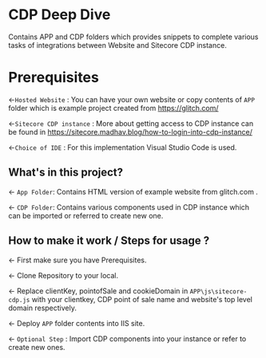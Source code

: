 # CDP Deep Dive 
Contains APP and CDP folders which provides snippets to complete various tasks of integrations between Website and Sitecore CDP instance.

# Prerequisites
←`Hosted Website` : You can have your own website or copy contents of `APP` folder which is example project created from https://glitch.com/ 

←`Sitecore CDP instance` : More about getting access to CDP instance can be found in https://sitecore.madhav.blog/how-to-login-into-cdp-instance/

←`Choice of IDE` : For this implementation Visual Studio Code is used.

## What's in this project?

← `App Folder`: Contains HTML version of example website from glitch.com .

← `CDP Folder`: Contains various components used in CDP instance which can be imported or referred to create new one.

## How to make it work / Steps for usage ?

← First make sure you have Prerequisites.

← Clone Repository to your local. 

← Replace clientKey, pointofSale and cookieDomain in `APP\js\sitecore-cdp.js` with your clientkey, CDP point of sale name and website's top level domain respectively.

← Deploy `APP` folder contents into IIS site.

← `Optional Step` : Import CDP components into your instance or refer to create new ones.




